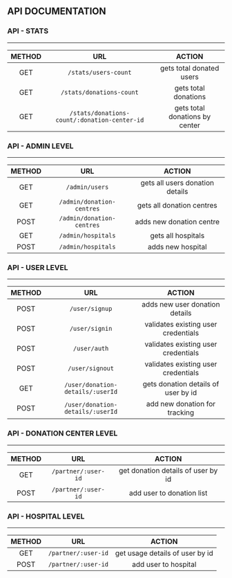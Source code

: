 ## API DOCUMENTATION

### API - STATS

---

| METHOD |                     URL                      |             ACTION             |
| :----: | :------------------------------------------: | :----------------------------: |
|  GET   |             `/stats/users-count`             |    gets total donated users    |
|  GET   |           `/stats/donations-count`           |      gets total donations      |
|  GET   | `/stats/donations-count/:donation-center-id` | gets total donations by center |

### API - ADMIN LEVEL

---

| METHOD |            URL            |             ACTION              |
| :----: | :-----------------------: | :-----------------------------: |
|  GET   |      `/admin/users`       | gets all users donation details |
|  GET   | `/admin/donation-centres` |    gets all donation centres    |
|  POST  | `/admin/donation-centres` |    adds new donation centre     |
|  GET   |    `/admin/hospitals`     |       gets all hospitals        |
|  POST  |    `/admin/hospitals`     |        adds new hospital        |

### API - USER LEVEL

---

| METHOD |               URL                |               ACTION                |
| :----: | :------------------------------: | :---------------------------------: |
|  POST  |          `/user/signup`          |   adds new user donation details    |
|  POST  |          `/user/signin`          | validates existing user credentials |
|  POST  |           `/user/auth`           | validates existing user credentials |
|  POST  |         `/user/signout`          | validates existing user credentials |
|  GET   | `/user/donation-details/:userId` | gets donation details of user by id |
|  POST  | `/user/donation-details/:userId` |    add new donation for tracking    |

### API - DONATION CENTER LEVEL

---

| METHOD |         URL         |               ACTION               |
| :----: | :-----------------: | :--------------------------------: |
|  GET   | `/partner/:user-id` | get donation details of user by id |
|  POST  | `/partner/:user-id` |     add user to donation list      |

### API - HOSPITAL LEVEL

---

| METHOD |         URL         |             ACTION              |
| :----: | :-----------------: | :-----------------------------: |
|  GET   | `/partner/:user-id` | get usage details of user by id |
|  POST  | `/partner/:user-id` |      add user to hospital       |
